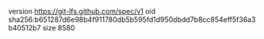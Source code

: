 version https://git-lfs.github.com/spec/v1
oid sha256:b651287d6e98b4f911780db5b595fd1d950dbdd7b8cc854eff5f36a3b40512b7
size 8580
